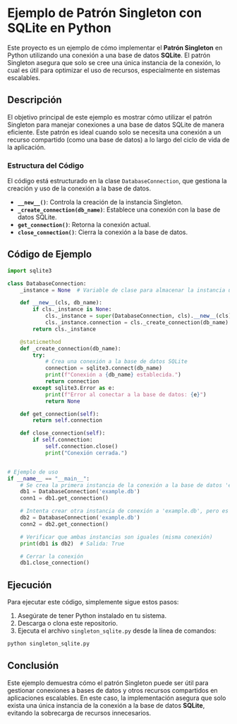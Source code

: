 
# Ejemplo de Patrón Singleton con SQLite en Python

Este proyecto es un ejemplo de cómo implementar el **Patrón Singleton** en Python utilizando una conexión a una base de datos **SQLite**. El patrón Singleton asegura que solo se cree una única instancia de la conexión, lo cual es útil para optimizar el uso de recursos, especialmente en sistemas escalables.

## Descripción

El objetivo principal de este ejemplo es mostrar cómo utilizar el patrón Singleton para manejar conexiones a una base de datos SQLite de manera eficiente. Este patrón es ideal cuando solo se necesita una conexión a un recurso compartido (como una base de datos) a lo largo del ciclo de vida de la aplicación.

### Estructura del Código

El código está estructurado en la clase `DatabaseConnection`, que gestiona la creación y uso de la conexión a la base de datos.

- **`__new__()`**: Controla la creación de la instancia Singleton.
- **`_create_connection(db_name)`**: Establece una conexión con la base de datos SQLite.
- **`get_connection()`**: Retorna la conexión actual.
- **`close_connection()`**: Cierra la conexión a la base de datos.

## Código de Ejemplo

```python
import sqlite3

class DatabaseConnection:
    _instance = None  # Variable de clase para almacenar la instancia única

    def __new__(cls, db_name):
        if cls._instance is None:
            cls._instance = super(DatabaseConnection, cls).__new__(cls)
            cls._instance.connection = cls._create_connection(db_name)
        return cls._instance

    @staticmethod
    def _create_connection(db_name):
        try:
            # Crea una conexión a la base de datos SQLite
            connection = sqlite3.connect(db_name)
            print(f"Conexión a {db_name} establecida.")
            return connection
        except sqlite3.Error as e:
            print(f"Error al conectar a la base de datos: {e}")
            return None

    def get_connection(self):
        return self.connection

    def close_connection(self):
        if self.connection:
            self.connection.close()
            print("Conexión cerrada.")


# Ejemplo de uso
if __name__ == "__main__":
    # Se crea la primera instancia de la conexión a la base de datos 'example.db'
    db1 = DatabaseConnection('example.db')
    conn1 = db1.get_connection()

    # Intenta crear otra instancia de conexión a 'example.db', pero es la misma instancia
    db2 = DatabaseConnection('example.db')
    conn2 = db2.get_connection()

    # Verificar que ambas instancias son iguales (misma conexión)
    print(db1 is db2)  # Salida: True

    # Cerrar la conexión
    db1.close_connection()
```

## Ejecución

Para ejecutar este código, simplemente sigue estos pasos:

1. Asegúrate de tener Python instalado en tu sistema.
2. Descarga o clona este repositorio.
3. Ejecuta el archivo `singleton_sqlite.py` desde la línea de comandos:

```bash
python singleton_sqlite.py
```

## Conclusión

Este ejemplo demuestra cómo el patrón Singleton puede ser útil para gestionar conexiones a bases de datos y otros recursos compartidos en aplicaciones escalables. En este caso, la implementación asegura que solo exista una única instancia de la conexión a la base de datos **SQLite**, evitando la sobrecarga de recursos innecesarios.

